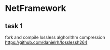 # NetFramework

## task 1
fork and compile lossless alghorithm compression https://github.com/danielrh/losslessh264
